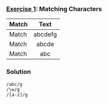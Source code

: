 ### [Exercise 1](https://regexone.com/lesson/introduction_abcs): Matching Characters

| Match |  Text   |
| ----- | :-----: |
| Match | abcdefg |
| Match |  abcde  |
| Match |   abc   |

### Solution

```
/abc/g
/\w/g
/[a-z]/g
```
